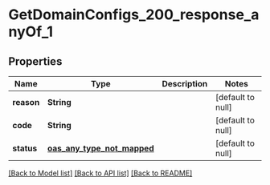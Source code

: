 # GetDomainConfigs_200_response_anyOf_1
## Properties

| Name | Type | Description | Notes |
|------------ | ------------- | ------------- | -------------|
| **reason** | **String** |  | [default to null] |
| **code** | **String** |  | [default to null] |
| **status** | [**oas_any_type_not_mapped**](.md) |  | [default to null] |

[[Back to Model list]](../README.md#documentation-for-models) [[Back to API list]](../README.md#documentation-for-api-endpoints) [[Back to README]](../README.md)

